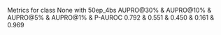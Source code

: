 Metrics for class None with 50ep_4bs
AUPRO@30% & AUPRO@10% & AUPRO@5% & AUPRO@1% & P-AUROC
0.792 & 0.551 & 0.450 & 0.161 & 0.969 